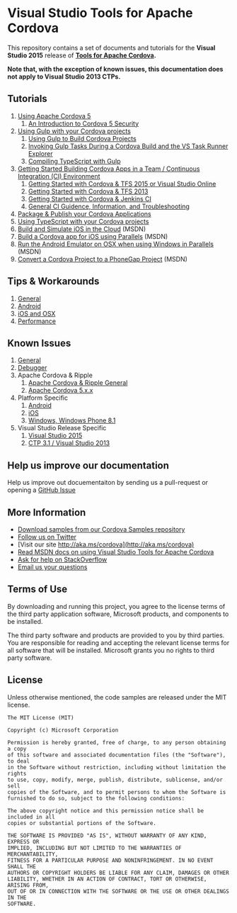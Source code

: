 # Visual Studio Tools for Apache Cordova
This repository contains a set of documents and tutorials for the **Visual Studio 2015** release of **[Tools for Apache Cordova](http://aka.ms/cordova).**

**Note that, with the exception of known issues, this documentation does not apply to Visual Studio 2013 CTPs.**

<a name="tutorials"></a>
## Tutorials
1. [Using Apache Cordova 5](./tutorial-cordova-5)
	1. [An Introduction to Cordova 5 Security](./tutorial-cordova-5/cordova-5-security.md)
1. [Using Gulp with your Cordova projects](./tutorial-gulp)
	1. [Using Gulp to Build Cordova Projects](./tutorial-gulp/gulp-ci.md)
	1. [Invoking Gulp Tasks During a Cordova Build and the VS Task Runner Explorer](./tutorial-gulp/gulp-task-runner-explorer.md)
	1. [Compiling TypeScript with Gulp](./tutorial-gulp/gulp-typescript.md)
1. [Getting Started Building Cordova Apps in a Team / Continuous Integration (CI) Environment](./tutorial-team-build)
	1. [Getting Started with Cordova & TFS 2015 or Visual Studio Online](./tutorial-team-build/TFS2015.md)
	1. [Getting Started with Cordova & TFS 2013](./tutorial-team-build/TFS2013.md)
	1. [Getting Started with Cordova & Jenkins CI](./tutorial-team-build/Jenkins.md)
	1. [General CI Guidence, Information, and Troubleshooting](./tutorial-team-build/General.md)
1. [Package & Publish your Cordova Applications](./tutorial-package-publish)
1. [Using TypeScript with your Cordova projects](./getting-started/tutorial-typescript.md)
1. [Build and Simulate iOS in the Cloud](http://go.microsoft.com/fwlink/?LinkID=618476) (MSDN)
1. [Build a Cordova app for iOS using Parallels](http://go.microsoft.com/fwlink/?LinkID=618477) (MSDN)
1. [Run the Android Emulator on OSX when using Windows in Parallels](http://go.microsoft.com/fwlink/?LinkID=618478) (MSDN)
1. [Convert a Cordova Project to a PhoneGap Project](http://go.microsoft.com/fwlink/?LinkID=618479) (MSDN)

<a name="tips"></a>
## Tips & Workarounds
1. [General](./tips-and-workarounds/general)
1. [Android](./tips-and-workarounds/android)
1. [iOS and OSX](./tips-and-workarounds/ios)
1. [Performance](./tips-and-workarounds/performance)


<a name="knownissues"></a>
## Known Issues
1. [General](./known-issues/known-issues-general.md)
1. [Debugger](./known-issues/known-issues-debugger.md)
1. Apache Cordova & Ripple
	1. [Apache Cordova & Ripple General](./known-issues/known-issues-ripple-cordova.md)
	1. [Apache Cordova 5.x.x](./known-issues/known-issues-cordova5.md)
1. Platform Specific
	1. [Android](./known-issues/known-issues-android.md)
	1. [iOS](./known-issues/known-issues-ios.md)
	1. [Windows, Windows Phone 8.1](./known-issues/known-issues-windows.md)
1. Visual Studio Release Specific
	1. [Visual Studio 2015](./known-issues/known-issues-vs2015.md)
	1. [CTP 3.1 / Visual Studio 2013](./known-issues/known-issues-vs2013.md)

## Help us improve our documentation
Help us improve out docuementaiton by sending us a pull-request or opening a [GitHub Issue](https://github.com/Microsoft/cordova-docs/issues/new)


## More Information
* [Download samples from our Cordova Samples repository](http://github.com/Microsoft/cordova-samples)
* [Follow us on Twitter](https://twitter.com/VSCordovaTools)
* [Visit our site http://aka.ms/cordova](http://aka.ms/cordova)
* [Read MSDN docs on using Visual Studio Tools for Apache Cordova](http://go.microsoft.com/fwlink/?LinkID=533794)
* [Ask for help on StackOverflow](http://stackoverflow.com/questions/tagged/visual-studio-cordova)
* [Email us your questions](mailto:/vscordovatools@microsoft.com)


## Terms of Use
By downloading and running this project, you agree to the license terms of the third party application software, Microsoft products, and components to be installed. 

The third party software and products are provided to you by third parties. You are responsible for reading and accepting the relevant license terms for all software that will be installed. Microsoft grants you no rights to third party software.


## License
Unless otherwise mentioned, the code samples are released under the MIT license.

```
The MIT License (MIT)

Copyright (c) Microsoft Corporation

Permission is hereby granted, free of charge, to any person obtaining a copy
of this software and associated documentation files (the "Software"), to deal
in the Software without restriction, including without limitation the rights
to use, copy, modify, merge, publish, distribute, sublicense, and/or sell
copies of the Software, and to permit persons to whom the Software is
furnished to do so, subject to the following conditions:

The above copyright notice and this permission notice shall be included in all
copies or substantial portions of the Software.

THE SOFTWARE IS PROVIDED "AS IS", WITHOUT WARRANTY OF ANY KIND, EXPRESS OR
IMPLIED, INCLUDING BUT NOT LIMITED TO THE WARRANTIES OF MERCHANTABILITY,
FITNESS FOR A PARTICULAR PURPOSE AND NONINFRINGEMENT. IN NO EVENT SHALL THE
AUTHORS OR COPYRIGHT HOLDERS BE LIABLE FOR ANY CLAIM, DAMAGES OR OTHER
LIABILITY, WHETHER IN AN ACTION OF CONTRACT, TORT OR OTHERWISE, ARISING FROM,
OUT OF OR IN CONNECTION WITH THE SOFTWARE OR THE USE OR OTHER DEALINGS IN THE
SOFTWARE.
```
